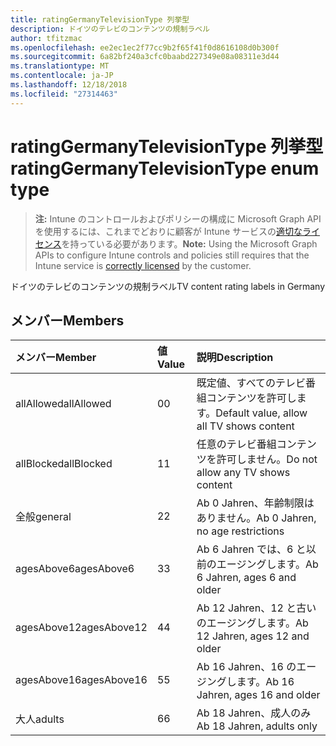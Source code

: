```yaml
---
title: ratingGermanyTelevisionType 列挙型
description: ドイツのテレビのコンテンツの規制ラベル
author: tfitzmac
ms.openlocfilehash: ee2ec1ec2f77cc9b2f65f41f0d8616108d0b300f
ms.sourcegitcommit: 6a82bf240a3cfc0baabd227349e08a08311e3d44
ms.translationtype: MT
ms.contentlocale: ja-JP
ms.lasthandoff: 12/18/2018
ms.locfileid: "27314463"
---
```

# <a name="ratinggermanytelevisiontype-enum-type"></a><span data-ttu-id="cf9ac-103">ratingGermanyTelevisionType 列挙型</span><span class="sxs-lookup"><span data-stu-id="cf9ac-103">ratingGermanyTelevisionType enum type</span></span>

> <span data-ttu-id="cf9ac-104">**注:** Intune のコントロールおよびポリシーの構成に Microsoft Graph API を使用するには、これまでどおりに顧客が Intune サービスの[適切なライセンス](https://go.microsoft.com/fwlink/?linkid=839381)を持っている必要があります。</span><span class="sxs-lookup"><span data-stu-id="cf9ac-104">**Note:** Using the Microsoft Graph APIs to configure Intune controls and policies still requires that the Intune service is [correctly licensed](https://go.microsoft.com/fwlink/?linkid=839381) by the customer.</span></span>

<span data-ttu-id="cf9ac-105">ドイツのテレビのコンテンツの規制ラベル</span><span class="sxs-lookup"><span data-stu-id="cf9ac-105">TV content rating labels in Germany</span></span>
## <a name="members"></a><span data-ttu-id="cf9ac-106">メンバー</span><span class="sxs-lookup"><span data-stu-id="cf9ac-106">Members</span></span>
|<span data-ttu-id="cf9ac-107">メンバー</span><span class="sxs-lookup"><span data-stu-id="cf9ac-107">Member</span></span>|<span data-ttu-id="cf9ac-108">値</span><span class="sxs-lookup"><span data-stu-id="cf9ac-108">Value</span></span>|<span data-ttu-id="cf9ac-109">説明</span><span class="sxs-lookup"><span data-stu-id="cf9ac-109">Description</span></span>|
|:---|:---|:---|
|<span data-ttu-id="cf9ac-110">allAllowed</span><span class="sxs-lookup"><span data-stu-id="cf9ac-110">allAllowed</span></span>|<span data-ttu-id="cf9ac-111">0</span><span class="sxs-lookup"><span data-stu-id="cf9ac-111">0</span></span>|<span data-ttu-id="cf9ac-112">既定値、すべてのテレビ番組コンテンツを許可します。</span><span class="sxs-lookup"><span data-stu-id="cf9ac-112">Default value, allow all TV shows content</span></span>|
|<span data-ttu-id="cf9ac-113">allBlocked</span><span class="sxs-lookup"><span data-stu-id="cf9ac-113">allBlocked</span></span>|<span data-ttu-id="cf9ac-114">1</span><span class="sxs-lookup"><span data-stu-id="cf9ac-114">1</span></span>|<span data-ttu-id="cf9ac-115">任意のテレビ番組コンテンツを許可しません。</span><span class="sxs-lookup"><span data-stu-id="cf9ac-115">Do not allow any TV shows content</span></span>|
|<span data-ttu-id="cf9ac-116">全般</span><span class="sxs-lookup"><span data-stu-id="cf9ac-116">general</span></span>|<span data-ttu-id="cf9ac-117">2</span><span class="sxs-lookup"><span data-stu-id="cf9ac-117">2</span></span>|<span data-ttu-id="cf9ac-118">Ab 0 Jahren、年齢制限はありません。</span><span class="sxs-lookup"><span data-stu-id="cf9ac-118">Ab 0 Jahren, no age restrictions</span></span>|
|<span data-ttu-id="cf9ac-119">agesAbove6</span><span class="sxs-lookup"><span data-stu-id="cf9ac-119">agesAbove6</span></span>|<span data-ttu-id="cf9ac-120">3</span><span class="sxs-lookup"><span data-stu-id="cf9ac-120">3</span></span>|<span data-ttu-id="cf9ac-121">Ab 6 Jahren では、6 と以前のエージングします。</span><span class="sxs-lookup"><span data-stu-id="cf9ac-121">Ab 6 Jahren, ages 6 and older</span></span>|
|<span data-ttu-id="cf9ac-122">agesAbove12</span><span class="sxs-lookup"><span data-stu-id="cf9ac-122">agesAbove12</span></span>|<span data-ttu-id="cf9ac-123">4</span><span class="sxs-lookup"><span data-stu-id="cf9ac-123">4</span></span>|<span data-ttu-id="cf9ac-124">Ab 12 Jahren、12 と古いのエージングします。</span><span class="sxs-lookup"><span data-stu-id="cf9ac-124">Ab 12 Jahren, ages 12 and older</span></span>|
|<span data-ttu-id="cf9ac-125">agesAbove16</span><span class="sxs-lookup"><span data-stu-id="cf9ac-125">agesAbove16</span></span>|<span data-ttu-id="cf9ac-126">5</span><span class="sxs-lookup"><span data-stu-id="cf9ac-126">5</span></span>|<span data-ttu-id="cf9ac-127">Ab 16 Jahren、16 のエージングします。</span><span class="sxs-lookup"><span data-stu-id="cf9ac-127">Ab 16 Jahren, ages 16 and older</span></span>|
|<span data-ttu-id="cf9ac-128">大人</span><span class="sxs-lookup"><span data-stu-id="cf9ac-128">adults</span></span>|<span data-ttu-id="cf9ac-129">6</span><span class="sxs-lookup"><span data-stu-id="cf9ac-129">6</span></span>|<span data-ttu-id="cf9ac-130">Ab 18 Jahren、成人のみ</span><span class="sxs-lookup"><span data-stu-id="cf9ac-130">Ab 18 Jahren, adults only</span></span>|



